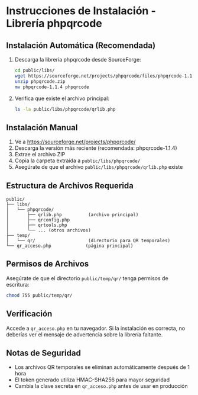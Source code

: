 # Instrucciones de Instalación - Librería phpqrcode

## Instalación Automática (Recomendada)

1. Descarga la librería phpqrcode desde SourceForge:
   ```bash
   cd public/libs/
   wget https://sourceforge.net/projects/phpqrcode/files/phpqrcode-1.1.4.zip/download -O phpqrcode.zip
   unzip phpqrcode.zip
   mv phpqrcode-1.1.4 phpqrcode
   ```

2. Verifica que existe el archivo principal:
   ```bash
   ls -la public/libs/phpqrcode/qrlib.php
   ```

## Instalación Manual

1. Ve a https://sourceforge.net/projects/phpqrcode/
2. Descarga la versión más reciente (recomendada: phpqrcode-1.1.4)
3. Extrae el archivo ZIP
4. Copia la carpeta extraída a `public/libs/phpqrcode/`
5. Asegúrate de que el archivo `public/libs/phpqrcode/qrlib.php` existe

## Estructura de Archivos Requerida

```
public/
├── libs/
│   └── phpqrcode/
│       ├── qrlib.php          (archivo principal)
│       ├── qrconfig.php
│       ├── qrtools.php
│       └── ... (otros archivos)
├── temp/
│   └── qr/                    (directorio para QR temporales)
└── qr_acceso.php             (página principal)
```

## Permisos de Archivos

Asegúrate de que el directorio `public/temp/qr/` tenga permisos de escritura:

```bash
chmod 755 public/temp/qr/
```

## Verificación

Accede a `qr_acceso.php` en tu navegador. Si la instalación es correcta, no deberías ver el mensaje de advertencia sobre la librería faltante.

## Notas de Seguridad

- Los archivos QR temporales se eliminan automáticamente después de 1 hora
- El token generado utiliza HMAC-SHA256 para mayor seguridad
- Cambia la clave secreta en `qr_acceso.php` antes de usar en producción